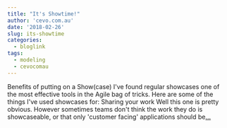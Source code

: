```yaml
---
title: "It's Showtime!"
author: 'cevo.com.au'
date: '2018-02-26'
slug: its-showtime
categories:
  - bloglink
tags:
  - modeling
  - cevocomau
---
```


Benefits of putting on a Show(case) I've found regular showcases one of the most effective tools in the Agile bag of tricks. Here are some of the things I've used showcases for: Sharing your work Well this one is pretty obvious. However sometimes teams don't think the work they do is showcaseable, or that only 'customer facing' applications should be[... <i class="fas fa-external-link-alt"></i>](https://cevo.com.au/post/2018-02-26-showcasing-benefits/)

